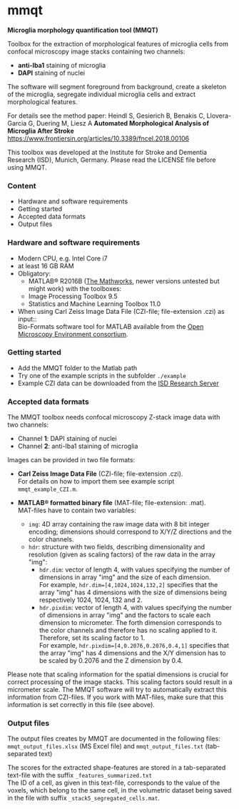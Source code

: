 # mmqt
**Microglia morphology quantification tool (MMQT)**

Toolbox for the extraction of morphological features of microglia cells from confocal
microscopy image stacks containing two channels:
* **anti-Iba1** staining of microglia
* **DAPI** staining of nuclei

The software will segment foreground from background, create a skeleton of the microglia,
segregate individual microglia cells and extract morphological features.

For details see the method paper:
Heindl S, Gesierich B, Benakis C, Llovera-Garcia G, Duering M, Liesz A
**Automated Morphological Analysis of Microglia After Stroke**
https://www.frontiersin.org/articles/10.3389/fncel.2018.00106

This toolbox was developed at the Institute for Stroke and Dementia Research (ISD), 
Munich, Germany. Please read the LICENSE file before using MMQT.

### Content

* Hardware and software requirements
* Getting started
* Accepted data formats
* Output files

### Hardware and software requirements

* Modern CPU, e.g. Intel Core i7
* at least 16 GB RAM
* Obligatory:
  * MATLAB® R2016B ([The Mathworks](https://www.mathworks.com), 
    newer versions untested but might work) with the toolboxes:
  * Image Processing Toolbox 9.5
  * Statistics and Machine Learning Toolbox 11.0
* When using Carl Zeiss Image Data File (CZI-file; file-extension .czi) as input::  
  Bio-Formats software tool for MATLAB available from the 
  [Open Microscopy Environment consortium](http://www.openmicroscopy.org).

### Getting started

* Add the MMQT folder to the Matlab path
* Try one of the example scripts in the subfolder `./example`
* Example CZI data can be downloaded from the 
  [ISD Research Server](http://download.isd-muc.de/mmqt/sample_czi.zip)
	
### Accepted data formats

The MMQT toolbox needs confocal microscopy Z-stack image data with two channels:
* Channel **1**: DAPI staining of nuclei
* Channel **2**: anti-Iba1 staining of microglia

Images can be provided in two file formats:

* **Carl Zeiss Image Data File** (CZI-file; file-extension .czi).  
  For details on how to import them see example script `mmqt_example_CZI.m`.

* **MATLAB® formatted binary file** (MAT-file; file-extension: .mat).  
  MAT-files have to contain two variables:
  * `img`: 4D array containing the raw image data with 8 bit integer encoding; dimensions
	should correspond to X/Y/Z directions and the color channels.
  * `hdr`: structure with two fields, describing dimensionality and resolution (given as 
	scaling factors) of the raw data in the array "img":
    * `hdr.dim`: vector of length 4, with values specifying the number of dimensions
	  in array "img" and the size of each dimension.  
	  For example, `hdr.dim=[4,1024,1024,132,2]` specifies that the array "img" has 
	  4 dimensions with the size of dimensions being respectively 1024, 1024, 132 and 2.
    * `hdr.pixdim`: vector of length 4, with values specifying the number of dimensions in 
      array "img" and the factors to scale each dimension to micrometer.	The forth 
      dimension corresponds to the color channels and therefore has no scaling applied to
      it. Therefore, set its scaling factor to 1.  
      For example, `hdr.pixdim=[4,0.2076,0.2076,0.4,1]` specifies that the array "img" has 
      4 dimensions and the X/Y dimension has to be scaled by 0.2076 and the Z dimension 
      by 0.4.

Please note that scaling information for the spatial dimensions is crucial for correct 
processing of the image stacks. This scaling factors sould result in a micrometer scale.
The MMQT software will try to automatically extract this information from CZI-files.
If you work with MAT-files, make sure that this information is set correctly in 
this file (see above).

### Output files

The output files creates by MMQT are documented in the following files:
`mmqt_output_files.xlsx` (MS Excel file) and `mmqt_output_files.txt` (tab-separated text)

The scores for the extracted shape-features are stored in a tab-separated text-file 
with the suffix `_features_summarized.txt`  
The ID of a cell, as given in this text-file, corresponds to the value of the voxels, 
which belong to the same cell, in the volumetric dataset being saved in the file with 
suffix `_stack5_segregated_cells.mat`.


